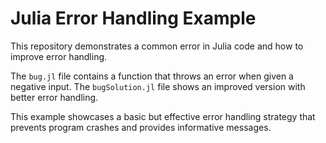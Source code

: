 # Julia Error Handling Example

This repository demonstrates a common error in Julia code and how to improve error handling.

The `bug.jl` file contains a function that throws an error when given a negative input.  The `bugSolution.jl` file shows an improved version with better error handling.

This example showcases a basic but effective error handling strategy that prevents program crashes and provides informative messages.